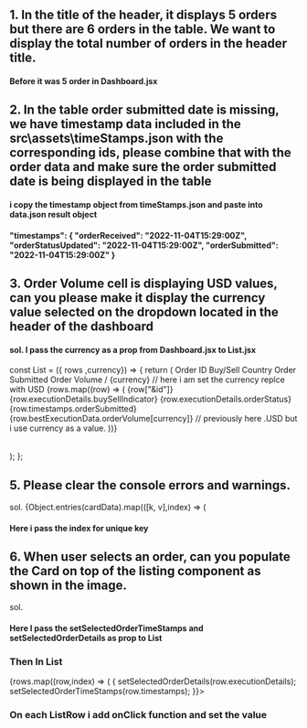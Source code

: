 <h2>1. In the title of the header, it displays 5 orders but there are 6 orders in the table. We want to display the total number of orders in the header title.</h2>
<p>
<HeaderTitle primaryTitle="Orders" secondaryTitle="6 orders" />
</p>
<h4>Before it was 5 order in Dashboard.jsx</h4>


<h2>2. In the table order submitted date is missing, we have timestamp data included in the src\assets\timeStamps.json with the corresponding ids, please combine that with the order data and make sure the order submitted date is being displayed in the table</h2>
<h4>
i copy the timestamp object from timeStamps.json and paste into data.json result object <h4>
<p>
"timestamps": {
        "orderReceived": "2022-11-04T15:29:00Z",
        "orderStatusUpdated": "2022-11-04T15:29:00Z",
        "orderSubmitted": "2022-11-04T15:29:00Z"
      }
</p>
<h2>3. Order Volume cell is displaying USD values, can you please make it display the currency value selected on the dropdown located in the header of the dashboard</h2>
<h4>
sol.
I pass the currency as a prop from Dashboard.jsx to List.jsx
</h4>
<p>
<List rows={mockData.results} currency={currency} />
</p>

<p>
const List = ({ rows ,currency}) => {
  return (
    <table className={styles.container}>
      <thead>
        <ListHeader>
          <ListHeaderCell>Order ID</ListHeaderCell>
          <ListHeaderCell>Buy/Sell</ListHeaderCell>
          <ListHeaderCell>Country</ListHeaderCell>
          <ListHeaderCell>Order Submitted</ListHeaderCell>
        <ListHeaderCell>Order Volume / {currency}</ListHeaderCell>  // here i am set the currency replce with USD
        </ListHeader>
      </thead>
      <tbody>
        {rows.map((row) => (
          <ListRow>
            <ListRowCell>{row["&id"]}</ListRowCell>
            <ListRowCell>{row.executionDetails.buySellIndicator}</ListRowCell>
            <ListRowCell>{row.executionDetails.orderStatus}</ListRowCell>
            <ListRowCell>{row.timestamps.orderSubmitted}</ListRowCell>
            <ListRowCell>{row.bestExecutionData.orderVolume[currency]}</ListRowCell> // previously here .USD but i use currency as a value.
          </ListRow>
        ))}
      </tbody>
    </table>
  );
};
</p>

<h2>5. Please clear the console errors and warnings.</h2>
<p>
  sol. 
    {Object.entries(cardData).map(([k, v],index) => (
        <div className={styles.cell} key={index}>
 </p>       
    <h4>Here i pass the index for unique key</h4>

<h2>6. When user selects an order, can you populate the Card on top of the listing component as shown in the image.</h2>
    sol.
   <p> <List rows={mockData.results} currency={currency} setSelectedOrderDetails={setSelectedOrderDetails} setSelectedOrderTimeStamps={setSelectedOrderTimeStamps}/>
   </p>
   <h4> Here I pass the setSelectedOrderTimeStamps and setSelectedOrderDetails as prop to List</h4>
   <h3>Then In List</h3>
   <p>
        {rows.map((row,index) => (
          <ListRow key={index} onClick={()=>{
            setSelectedOrderDetails(row.executionDetails);
            setSelectedOrderTimeStamps(row.timestamps);
          }}>
   </p>
   <h3>On each ListRow i add onClick function and set the value</h3>
